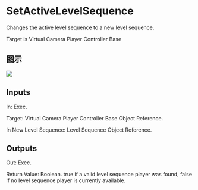 # SetActiveLevelSequence

Changes the active level sequence to a new level sequence.

Target is Virtual Camera Player Controller Base

## 图示

![]($-20221218-21295084.png)

## Inputs

In: Exec.

Target: Virtual Camera Player Controller Base Object Reference.

In New Level Sequence: Level Sequence Object Reference.  

## Outputs

Out: Exec.

Return Value: Boolean. true if a valid level sequence player was found, false if no level sequence player is currently available.

